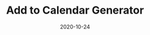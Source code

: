 ---
title: Add to Calendar Generator
projectLink: https://addtocal.sznm.dev
repoLink: https://github.com/sozonome/add-to-calendar-generator
description: Add to Calendar link / button generator.
date: "2020-10-24"
icon: "/app_icons/add-to-calendar.svg"
thumbnail: "/app_preview/add-to-calendar.png"
thumbnailDark: "/app_preview/add-to-calendar-dark.png"
sznmApps: true
appStoreLink:
playStoreLink:
stacks:
  - nextjs
  - chakra-ui
---